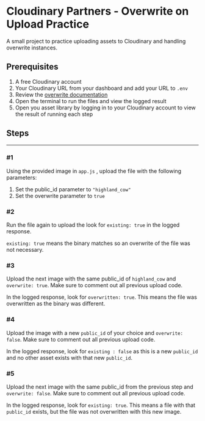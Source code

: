 # Cloudinary Partners - Overwrite on Upload Practice

A small project to practice uploading assets to Cloudinary and handling overwrite instances.

## Prerequisites

1. A free Cloudinary account
2. Your Cloudinary URL from your dashboard and add your URL to `.env`
3. Review the [overwrite documentation](https://cloudinary.com/documentation/image_upload_api_reference#upload_optional_parameters)
4. Open the terminal to run the files and view the logged result
5. Open you asset library by logging in to your Cloudinary account to view the result of running each step

## Steps

---

### #1

Using the provided image in `app.js` , upload the file with the following parameters:

1. Set the public_id parameter to `"highland_cow"`
2. Set the overwrite parameter to `true`

### #2

Run the file again to upload the look for `existing: true` in the logged response.

`existing: true` means the binary matches so an overwrite of the file was not necessary.

### #3

Upload the next image with the same public_id of `highland_cow` and `overwrite: true`. Make sure to comment out all previous upload code.

In the logged response, look for `overwritten: true`. This means the file was overwritten as the binary was different.

### #4

Upload the image with a new `public_id` of your choice and `overwrite: false`. Make sure to comment out all previous upload code.

In the logged response, look for `existing : false` as this is a new `public_id` and no other asset exists with that new `public_id`.

### #5

Upload the next image with the same public_id from the previous step and `overwrite: false`. Make sure to comment out all previous upload code.

In the logged response, look for `existing: true`. This means a file with that `public_id` exists, but the file was not overwritten with this new image.
